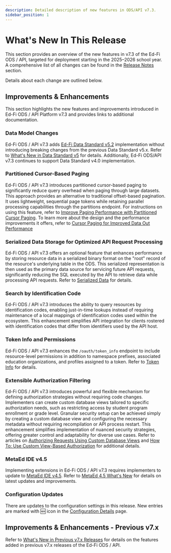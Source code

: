 ```yaml
---
description: Detailed description of new features in ODS/API v7.3.
sidebar_position: 1
---
```


# What's New In This Release

This section provides an overview of the new features in v7.3 of the Ed-Fi ODS /
API, targeted for deployment starting in the 2025–2026 school year. A
comprehensive list of all changes can be found in the [Release
Notes](./release-notes.md) section.

Details about each change are outlined below.

## Improvements & Enhancements

This section highlights the new features and improvements introduced in Ed-Fi
ODS / API Platform v7.3 and provides links to additional documentation.

### Data Model Changes

Ed-Fi ODS / API v7.3 adds [Ed-Fi Data Standard
v5.2](/reference/data-exchange/data-standard/) implementation without
introducing breaking changes from the previous Data Standard v5.x. Refer to
[What's New in Data Standard
v5](/reference/data-exchange/data-standard/whats-new/) for
details. Additionally, Ed-Fi ODS/API v7.3 continues to support Data Standard
v4.0 implementation.

### Partitioned Cursor-Based Paging

Ed-Fi ODS / API v7.3 introduces partitioned cursor-based paging to significantly
reduce query overhead when paging through large datasets. This approach provides
an alternative to traditional offset-based pagination. It uses lightweight,
sequential page tokens while retaining parallel processing capabilities through
the partitions endpoint. For instructions on using this feature, refer to
[Improve Paging Performance with Partitioned Cursor
Paging](./../client-developers-guide/improve-paging-performance-cursor-paging.md).
To learn more about the design and the performance improvements it offers, refer
to [Cursor Paging for Improved Data Out
Performance](./../technical-articles/cursor-paging-implementation-for-improved-data-out-performance.md)

### Serialized Data Storage for Optimized API Request Processing

Ed-Fi ODS / API v7.3 offers an optional feature that enhances performance by
storing resource data in a serialized binary format on the "root" record of the
resource's underlying table in the ODS. This serialized representation is then
used as the primary data source for servicing future API requests, significantly
reducing the SQL executed by the API to retrieve data while processing API
requests. Refer to [Serialized
Data](./../platform-dev-guide/features/serialized-data.md) for details.

### Search by Identification Code

Ed-Fi ODS / API v7.3 introduces the ability to query resources by identification
codes, enabling just-in-time lookups instead of requiring maintenance of a local
mappings of identification codes used within the ecosystem. This enhancement
simplifies API integration for clients rostered with identification codes that
differ from identifiers used by the API host.

### Token Info and Permissions

Ed-Fi ODS / API v7.3 enhances the `/oauth/token_info` endpoint to include
resource-level permissions in addition to namespace prefixes, associated
education organizations, and profiles assigned to a token. Refer to [Token
Info](./../client-developers-guide/authorization.md#token-info) for details.

### Extensible Authorization Filtering

Ed-Fi ODS / API v7.3 introduces powerful and flexible mechanism for defining
authorization strategies without requiring code changes. Implementers can create
custom database views tailored to specific authorization needs, such as
restricting access by student program enrollment or grade level. Granular
security setup can be achieved simply by creating a custom database view and
configuring the necessary metadata without requiring recompilation or API
process restart. This enhancement simplifies implementation of nuanced security
strategies, offering greater control and adaptability for diverse use cases.
Refer to articles on [Authorizing Requests Using Custom Database
Views](./../technical-articles/authorizing-requests-using-custom-database-views.md)
and [How To: Use Custom View-Based
Authorization](./../how-to-guides/how-to-use-custom-view-based-authorization.md)
for additional details.

### MetaEd IDE v4.5

Implementing extensions in Ed-Fi ODS / API v7.3 requires implementers to update
to [MetaEd IDE v4.5](/reference/metaed). Refer to [MetaEd 4.5 What's
New](/reference/metaed/releases/4.5.0) for details on latest updates and
improvements.

### Configuration Updates

There are updates to the configuration settings in this release. New entries are
marked with 🆕 icon in the [Configuration
Details](./../platform-dev-guide/configuration/configuration-details) page.

## Improvements & Enhancements - Previous v7.x

Refer to [What's New in Previous v7.x
Releases](./whats-new-in-prev-v7x-releases.md) for details on the features added
in previous v7.x releases of the Ed-Fi ODS / API.
